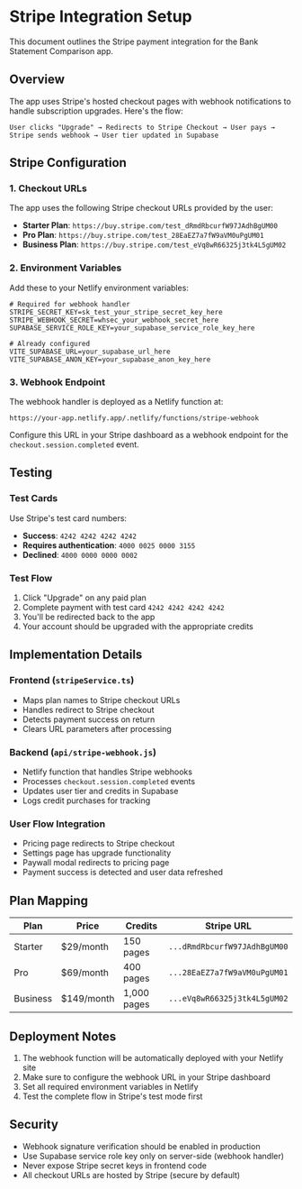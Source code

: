 # Stripe Integration Setup

This document outlines the Stripe payment integration for the Bank Statement Comparison app.

## Overview

The app uses Stripe's hosted checkout pages with webhook notifications to handle subscription upgrades. Here's the flow:

```
User clicks "Upgrade" → Redirects to Stripe Checkout → User pays → Stripe sends webhook → User tier updated in Supabase
```

## Stripe Configuration

### 1. Checkout URLs
The app uses the following Stripe checkout URLs provided by the user:

- **Starter Plan**: `https://buy.stripe.com/test_dRmdRbcurfW97JAdhBgUM00`
- **Pro Plan**: `https://buy.stripe.com/test_28EaEZ7a7fW9aVM0uPgUM01`  
- **Business Plan**: `https://buy.stripe.com/test_eVq8wR66325j3tk4L5gUM02`

### 2. Environment Variables
Add these to your Netlify environment variables:

```env
# Required for webhook handler
STRIPE_SECRET_KEY=sk_test_your_stripe_secret_key_here
STRIPE_WEBHOOK_SECRET=whsec_your_webhook_secret_here
SUPABASE_SERVICE_ROLE_KEY=your_supabase_service_role_key_here

# Already configured
VITE_SUPABASE_URL=your_supabase_url_here
VITE_SUPABASE_ANON_KEY=your_supabase_anon_key_here
```

### 3. Webhook Endpoint
The webhook handler is deployed as a Netlify function at:
```
https://your-app.netlify.app/.netlify/functions/stripe-webhook
```

Configure this URL in your Stripe dashboard as a webhook endpoint for the `checkout.session.completed` event.

## Testing

### Test Cards
Use Stripe's test card numbers:
- **Success**: `4242 4242 4242 4242`
- **Requires authentication**: `4000 0025 0000 3155`
- **Declined**: `4000 0000 0000 0002`

### Test Flow
1. Click "Upgrade" on any paid plan
2. Complete payment with test card `4242 4242 4242 4242`
3. You'll be redirected back to the app
4. Your account should be upgraded with the appropriate credits

## Implementation Details

### Frontend (`stripeService.ts`)
- Maps plan names to Stripe checkout URLs
- Handles redirect to Stripe checkout
- Detects payment success on return
- Clears URL parameters after processing

### Backend (`api/stripe-webhook.js`)
- Netlify function that handles Stripe webhooks
- Processes `checkout.session.completed` events
- Updates user tier and credits in Supabase
- Logs credit purchases for tracking

### User Flow Integration
- Pricing page redirects to Stripe checkout
- Settings page has upgrade functionality
- Paywall modal redirects to pricing page
- Payment success is detected and user data refreshed

## Plan Mapping

| Plan | Price | Credits | Stripe URL |
|------|-------|---------|------------|
| Starter | $29/month | 150 pages | `...dRmdRbcurfW97JAdhBgUM00` |
| Pro | $69/month | 400 pages | `...28EaEZ7a7fW9aVM0uPgUM01` |
| Business | $149/month | 1,000 pages | `...eVq8wR66325j3tk4L5gUM02` |

## Deployment Notes

1. The webhook function will be automatically deployed with your Netlify site
2. Make sure to configure the webhook URL in your Stripe dashboard
3. Set all required environment variables in Netlify
4. Test the complete flow in Stripe's test mode first

## Security

- Webhook signature verification should be enabled in production
- Use Supabase service role key only on server-side (webhook handler)
- Never expose Stripe secret keys in frontend code
- All checkout URLs are hosted by Stripe (secure by default)
